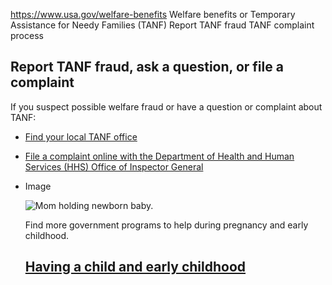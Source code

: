 

https://www.usa.gov/welfare-benefits
Welfare benefits or Temporary Assistance for Needy Families (TANF)
Report TANF fraud
TANF complaint process

**Report TANF fraud, ask a question, or file a complaint**
----------------------------------------------------------

If you suspect possible welfare fraud or have a question or complaint about TANF:

* [Find your local TANF office](https://www.acf.hhs.gov/ofa/map/about/help-families)  
* [File a complaint online with the Department of Health and Human Services (HHS) Office of Inspector General](https://oig.hhs.gov/fraud/report-fraud/)

* Image

  ![Mom holding newborn baby.](https://www.usa.gov/s3/files/styles/large/public/2023-01/Banner_img_Birth_en.png?itok=fpmeUMKv)

  Find more government programs to help during pregnancy and early childhood.

  [Having a child and early childhood](https://www.usa.gov/early-childhood)
  ------------------------------------------------------
